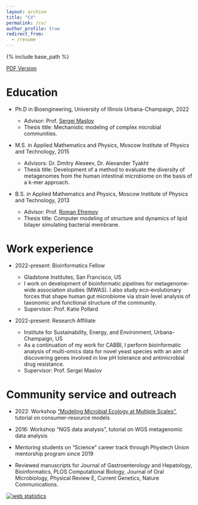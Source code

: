 ```yaml
---
layout: archive
title: "CV"
permalink: /cv/
author_profile: true
redirect_from:
  - /resume
---
```


{% include base_path %}

<span style="color:#4285F4">[PDF Version](/files/Veronika_CV_academic.pdf) 


Education
======
* Ph.D in Bioengineering, University of Illinois Urbana-Champaign, 2022
  * Advisor: Prof. [Sergei Maslov](https://maslov.bioengineering.illinois.edu/)
  * Thesis title: Mechanistic modeling of complex microbial communities.

* M.S. in Applied Mathematics and Physics, Moscow Institute of Physics and Technology, 2015
  * Advisors: Dr. Dmitry Alexeev, Dr. Alexander Tyakht
  * Thesis title: Development of a method to evaluate the diversity of metagenomes from the human intestinal microbiome on the basis of a k-mer approach. 

* B.S. in Applied Mathematics and Physics, Moscow Institute of Physics and Technology, 2013
  * Advisor: Prof. [Roman Efremov](https://model.nmr.ru/?page=about.cv.efremov-cv)
  * Thesis title: Computer modeling of structure and dynamics of lipid bilayer simulating bacterial membrane.  


Work experience
======
* 2022-present: Bioinformatics Fellow
  * Gladstone Institutes, San Francisco, US
  * I work on development of bioinformatic pipelines for metagenome-wide association studies (MWAS). I also study eco-evolutionary forces that shape human gut microbiome via strain level analysis of taxonomic and functional structure of the community.
  * Supervisor: Prof. Katie Pollard

* 2022-present: Research Affiliate
  * Institute for Sustainability, Energy, and Environment, Urbana-Champaign, US
  * As a continuation of my work for CABBI, I perform bioinformatic analysis of multi-omics data for novel yeast species with an aim of discovering genes involved in low pH tolerance and antimicrobial drug resistance.
  * Supervisor: Prof. Sergei Maslov
  
Community service and outreach
======
* 2022: Workshop [“Modeling Microbial Ecology at Multiple Scales”](https://modelmems.github.io/),
tutorial on consumer-resource models 

* 2016: Workshop “NGS data analysis”,
tutorial on WGS metagenomic data analysis

* Mentoring students on “Science” career track through Phystech Union mentorship program since 2019

* Reviewed manuscripts for Journal of Gastroenterology and Hepatology, Bioinformatics, PLOS Computational Biology, Journal of Oral Microbiology, Physical Review E, Current Genetics, Nature Communications.

<!-- Default Statcounter code for CV
https://wenping-cui.github.io//cv/ -->
<script type="text/javascript">
var sc_project=12455484; 
var sc_invisible=1; 
var sc_security="3361e7aa"; 
</script>
<script type="text/javascript"
src="https://www.statcounter.com/counter/counter.js"
async></script>
<noscript><div class="statcounter"><a title="web statistics"
href="https://statcounter.com/" target="_blank"><img
class="statcounter"
src="https://c.statcounter.com/12455484/0/3361e7aa/1/"
alt="web statistics"></a></div></noscript>
<!-- End of Statcounter Code -->
